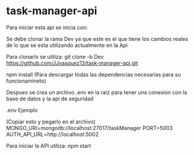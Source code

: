 # task-manager-api

Para iniciar esta api se inicia con:

Se debe clonar la rama Dev
ya que este es el que tiene los cambios reales de lo que se esta utilizando actualmente en la Api

Para clonarlo se utiliza:
git clone -b Dev https://github.com/JJvasquez13/task-manager-api.git

npm install
(Para descargar todas las dependencias necesarias para su funcionamineto)


Despues se crea un archivo .env en la raiz para tener una conexion con la base de datos y  la api de seguridad

.env Ejemplo

(Copiar esto y pegarlo en el archivo)
MONGO_URI=mongodb://localhost:27017/taskManager
PORT=5003
AUTH_API_URL=http://localhost:5002

Para iniciar la API utiliza:
npm start
